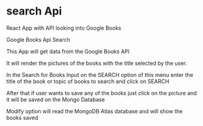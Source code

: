 # search Api

React App with API looking into Google Books

Google Books Api Search

This App will get data from the Google Books API

It will render the pictures of the books with the title selected by the user.

In the Search for Books Input on the SEARCH option of this menu enter the title of the book or topic of books to search and click on SEARCH

After that if user wants to save any of the books just click on the picture and it will be saved on the Mongo Database

Modify option will read the MongoDB Atlas database and will show the books saved

